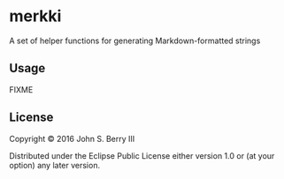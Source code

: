 # merkki

A set of helper functions for generating Markdown-formatted strings

## Usage

FIXME

## License

Copyright © 2016 John S. Berry III

Distributed under the Eclipse Public License either version 1.0 or (at
your option) any later version.
